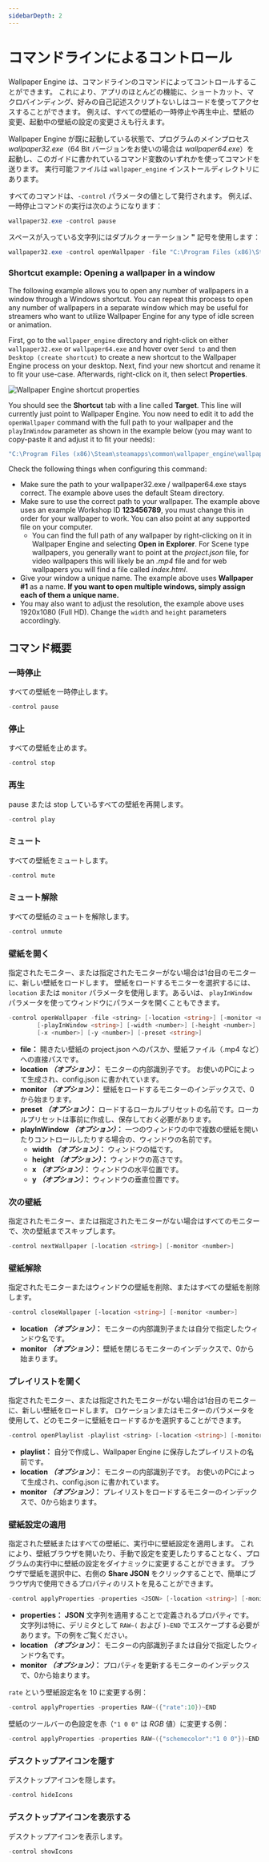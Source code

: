 ```yaml
---
sidebarDepth: 2
---
```


# コマンドラインによるコントロール

Wallpaper Engine は、コマンドラインのコマンドによってコントロールすることができます。 これにより、アプリのほとんどの機能に、ショートカット、マクロバインディング、好みの自己記述スクリプトないしはコードを使ってアクセスすることができます。 例えば、すべての壁紙の一時停止や再生中止、壁紙の変更、起動中の壁紙の設定の変更さえも行えます。

Wallpaper Engine が既に起動している状態で、プログラムのメインプロセス *wallpaper32.exe*（64 Bit バージョンをお使いの場合は *wallpaper64.exe*）を起動し、このガイドに書かれているコマンド変数のいずれかを使ってコマンドを送ります。 実行可能ファイルは `wallpaper_engine` インストールディレクトリにあります。

すべてのコマンドは、`-control` パラメータの値として発行されます。 例えば、一時停止コマンドの実行は次のようになります：

``` powershell
wallpaper32.exe -control pause
```

スペースが入っている文字列にはダブルクォーテーション **"** 記号を使用します：

``` powershell
wallpaper32.exe -control openWallpaper -file "C:\Program Files (x86)\Steam\steamapps\common\wallpaper_engine\projects\myprojects\myWallpaper\project.json"
```

### Shortcut example: Opening a wallpaper in a window

The following example allows you to open any number of wallpapers in a window through a Windows shortcut. You can repeat this process to open any number of wallpapers in a separate window which may be useful for streamers who want to utilize Wallpaper Engine for any type of idle screen or animation.

First, go to the `wallpaper_engine` directory and right-click on either `wallpaper32.exe` or `wallpaper64.exe` and hover over `Send to` and then `Desktop (create shortcut)` to create a new shortcut to the Wallpaper Engine process on your desktop. Next, find your new shortcut and rename it to fit your use-case. Afterwards, right-click on it, then select **Properties**.

![Wallpaper Engine shortcut properties](/img/faq/target.gif)

You should see the **Shortcut** tab with a line called **Target**. This line will currently just point to Wallpaper Engine. You now need to edit it to add the `openWallpaper` command with the full path to your wallpaper and the `playInWindow` parameter as shown in the example below (you may want to copy-paste it and adjust it to fit your needs):

```bash
"C:\Program Files (x86)\Steam\steamapps\common\wallpaper_engine\wallpaper64.exe" -control openWallpaper -file "C:\Program Files (x86)\Steam\steamapps\workshop\content\431960\123456789\scene.pkg" -playInWindow "Wallpaper #1" -width 1920 -height 1080
```

Check the following things when configuring this command:

* Make sure the path to your wallpaper32.exe / wallpaper64.exe stays correct. The example above uses the default Steam directory.
* Make sure to use the correct path to your wallpaper. The example above uses an example Workshop ID **123456789**, you must change this in order for your wallpaper to work. You can also point at any supported file on your computer.
  * You can find the full path of any wallpaper by right-clicking on it in Wallpaper Engine and selecting **Open in Explorer**. For Scene type wallpapers, you generally want to point at the *project.json* file, for video wallpapers this will likely be an *.mp4* file and for web wallpapers you will find a file called *index.html*.
* Give your window a unique name. The example above uses **Wallpaper #1** as a name. **If you want to open multiple windows, simply assign each of them a unique name.**
* You may also want to adjust the resolution, the example above uses 1920x1080 (Full HD). Change the `width` and `height` parameters accordingly.

## コマンド概要

### 一時停止

すべての壁紙を一時停止します。

``` powershell
-control pause
```

### 停止

すべての壁紙を止めます。

``` powershell
-control stop
```

### 再生

pause または stop しているすべての壁紙を再開します。

``` powershell
-control play
```

### ミュート

すべての壁紙をミュートします。

``` powershell
-control mute
```

### ミュート解除

すべての壁紙のミュートを解除します。

``` powershell
-control unmute
```

### 壁紙を開く

指定されたモニター、または指定されたモニターがない場合は1台目のモニターに、新しい壁紙をロードします。 壁紙をロードするモニターを選択するには、`location` または `monitor` パラメータを使用します。あるいは、 `playInWindow` パラメータを使ってウィンドウにパラメータを開くこともできます。

``` powershell
-control openWallpaper -file <string> [-location <string>] [-monitor <number>]
        [-playInWindow <string>] [-width <number>] [-height <number>]
        [-x <number>] [-y <number>] [-preset <string>]
```

* **file：** 開きたい壁紙の project.json へのパスか、壁紙ファイル（.mp4 など）への直接パスです。
* **location *（オプション）*：** モニターの内部識別子です。 お使いのPCによって生成され、config.json に書かれています。
* **monitor *（オプション）*：** 壁紙をロードするモニターのインデックスで、0から始まります。
* **preset *（オプション）*：** ロードするローカルプリセットの名前です。ローカルプリセットは事前に作成し、保存しておく必要があります。
* **playInWindow *（オプション）*：** 一つのウィンドウの中で複数の壁紙を開いたりコントロールしたりする場合の、ウィンドウの名前です。
  * **width *（オプション）*：** ウィンドウの幅です。
  * **height *（オプション）*：** ウィンドウの高さです。
  * **x *（オプション）*：** ウィンドウの水平位置です。
  * **y *（オプション）*：** ウィンドウの垂直位置です。

### 次の壁紙

指定されたモニター、または指定されたモニターがない場合はすべてのモニターで、次の壁紙までスキップします。

``` powershell
-control nextWallpaper [-location <string>] [-monitor <number>]
```

### 壁紙解除

指定されたモニターまたはウィンドウの壁紙を削除、またはすべての壁紙を削除します。

``` powershell
-control closeWallpaper [-location <string>] [-monitor <number>]
```

* **location *（オプション）*：** モニターの内部識別子または自分で指定したウィンドウ名です。
* **monitor *（オプション）*：** 壁紙を閉じるモニターのインデックスで、0から始まります。

### プレイリストを開く

指定されたモニター、または指定されたモニターがない場合は1台目のモニターに、新しい壁紙をロードします。 ロケーションまたはモニターのパラメータを使用して、どのモニターに壁紙をロードするかを選択することができます。

``` powershell
-control openPlaylist -playlist <string> [-location <string>] [-monitor <number>]
```

* **playlist：** 自分で作成し、Wallpaper Engine に保存したプレイリストの名前です。
* **location *（オプション）*：** モニターの内部識別子です。 お使いのPCによって生成され、config.json に書かれています。
* **monitor *（オプション）*：** プレイリストをロードするモニターのインデックスで、0から始まります。

### 壁紙設定の適用

指定された壁紙またはすべての壁紙に、実行中に壁紙設定を適用します。 これにより、壁紙ブラウザを開いたり、手動で設定を変更したりすることなく、プログラムの実行中に壁紙の設定をダイナミックに変更することができます。 ブラウザで壁紙を選択中に、右側の **Share JSON** をクリックすることで、簡単にブラウザ内で使用できるプロパティのリストを見ることができます。

``` powershell
-control applyProperties -properties <JSON> [-location <string>] [-monitor <number>]
```

* **properties：** **JSON** 文字列を適用することで定義されるプロパティです。 文字列は特に、デリミタとして `RAW~(` および `)~END` でエスケープする必要があります。下の例をご覧ください。
* **location *（オプション）*：** モニターの内部識別子または自分で指定したウィンドウ名です。
* **monitor *（オプション）*：** プロパティを更新するモニターのインデックスで、0から始まります。

`rate` という壁紙設定名を 10 に変更する例：

``` cpp 
-control applyProperties -properties RAW~({"rate":10})~END
```

壁紙のツールバーの色設定を赤（`"1 0 0"` は *RGB* 値）に変更する例：

``` cpp
-control applyProperties -properties RAW~({"schemecolor":"1 0 0"})~END
```

### デスクトップアイコンを隠す

デスクトップアイコンを隠します。

``` powershell
-control hideIcons
```

### デスクトップアイコンを表示する

デスクトップアイコンを表示します。

``` powershell
-control showIcons
```

